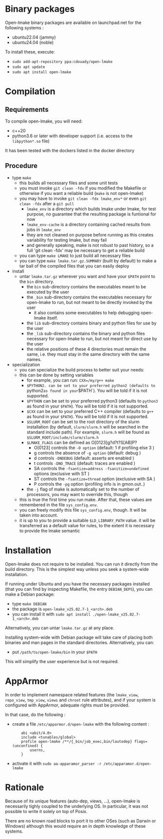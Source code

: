 <!-- This file is part of the open-lmake distribution (git@github.com:cesar-douady/open-lmake.git)-->
<!-- Copyright (c) 2023-2025 Doliam-->
<!-- This program is free software: you can redistribute/modify under the terms of the GPL-v3 (https://www.gnu.org/licenses/gpl-3.0.html).-->
<!-- This program is distributed WITHOUT ANY WARRANTY, without even the implied warranty of MERCHANTABILITY or FITNESS FOR A PARTICULAR PURPOSE.-->
<!-- Why open-lmake-->

# Binary packages

Open-lmake binary packages are available on launchpad.net for the following systems :

- ubuntu22.04 (jammy)
- ubuntu24.04 (noble)

To install these, execute:

- `sudo add-apt-repository ppa:cdouady/open-lmake`
- `sudo apt update`
- `sudo apt install open-lmake`

# Compilation

## Requirements

To compile open-lmake, you will need:

- c++20
- python3.6 or later with developer support (i.e. access to the `libpython*.so` file)

It has been tested with the dockers listed in the docker directory

## Procedure

- type `make`
	- this builds all necessary files and some unit tests
	- you must invoke `git clean -fdx` if you modified the Makefile or otherwise if you want a reliable build (`make` is not open-lmake)
	- you may have to invoke `git clean -fdx lmake_env*` or even `git clean -fdx` after a `git pull`
		- `lmake_env` is a directory which builds lmake under lmake, for test purpose, no guarantee that the resulting package is funtional for now
		- `lmake_env-cache` is a directory containing cached results from jobs in `lmake_env`
		- they are not cleaned on purpose before running as this creates variability for testing lmake, but may fail
		- and generally speaking, make is not robust to past history, so a full 'git clean -fdx' may be necessary to get a reliable build
	- you can type `make LMAKE` to just build all necessary files
	- you can type `make lmake.tar.gz.SUMMARY` (built by default) to make a tar ball of the compiled files that you can easily deploy
- install
	- untar `lmake.tar.gz` wherever you want and have your `$PATH` point to the `bin` directory.
		- the `bin` sub-directory contains the executables meant to be executed by the user
		- the `_bin` sub-directory contains the executables necessary for open-lmake to run, but not meant to be directly invoked by the user
			- it also contains some executables to help debugging open-lmake itself.
		- the `lib` sub-directory contains binary and python files for use by the user
		- the `_lib` sub-directory contains the binary and python files necessary for open-lmake to run, but not meant for direct use by the user
		- the relative positions of these 4 directories must remain the same, i.e. they must stay in the same directory with the same names.
- specialization
	- you can specialize the build process to better suit your needs:
	- this can be done by setting variables
		- for example, you can run: `CXX=/my/g++ make`
		- `$PYTHON2. can be set to your preferred python2 (defaults to `python2` as found in your `$PATH`). You will be told if it is not supported.
		- `$PYTHON` can be set to your preferred python3  (defaults to `python3` as found in your `$PATH`). You will be told if it is not supported.
		- `$CXX` can be set to your preferred C++ compiler (defaults to `g++`     as found in your `$PATH`). You will be told if it is not supported.
		- `$SLURM_ROOT` can be set to the root directory of the slurm installation (by default, `slurm/slurm.h` will be searched in the standard include path).
		  For example, `slurm.h` will be found as `$SLURM_ROOT/include/slurm/slurm.h`
		- `$LMAKE_FLAGS` can be defined as O[0123]g?d?t?S[AB]P?
			- O[0123] controls the `-O option`                                      (default: 1 if profiling else 3            )
			- g       controls the absence of `-g option`                           (default: debug                            )
			- d       controls     `-DNDEBUG`                                       (default: asserts are enabled              )
			- t       controls     `-DNO_TRACE`                                     (default: traces are enabled               )
			- SA      controls the `-fsantize=address -fsanitize=undefined` options (exclusive with ST                         )
			- ST      controls the `-fsantize=thread`                       option  (exclusive with SA                         )
			- P       controls the `-pg`                                    option  (profiling info is in gmon.out.<tool>.<pid>)
		- the `-j` flag of make is automatically set to the number of processors, you may want to override this, though
	- this is true the first time you run make. After that, these values are remembered in the file `sys_config.env`.
	- you can freely modify this file `sys_config.env`, though. It will be taken into account.
	- it is up to you to provide a suitable `$LD_LIBRARY_PATH` value.
	  it will be transferred as a default value for rules, to the extent it is necessary to provide the lmake semantic

# Installation

Open-lmake does not require to be installed.
You can run it directly from the build directory.
This is the simplest way unless you seek a system-wide installation.

If running under Ubuntu and you have the necessary packages installed (that you can find by inspecting Makefile, the entry `DEBIAN_DEPS`),
you can make a Debian package:
- type `make DEBIAN`
- the package is `open-lmake_v25.02.7-1_<arch>.deb`
- you can install it with `sudo apt install ./open-lmake_v25.02.7-1_<arch>.deb`

Alternatively, you can untar `lmake.tar.gz` at any place.

Installing system-wide with Debian package will take care of placing both binaries and man pages in the standard directories. Alternatively, you can:

- put `/path/to/open-lmake/bin` in your `$PATH`

This will simplify the user experience but is not required.

# AppArmor

In order to implement namespace related features (the `lmake_view`, `repo_view`, `tmp_view`, `views` and `chroot` rule attributes), and if your system is configured with AppArmor,
adequate rights must be provided.

In that case, do the following :
- create a file `/etc/apparmor.d/open-lmake` with the following content :
	```
		abi <abit/4.0>
		include <tunables/global>
		profile open-lmake /**/{_bin/job_exec,bin/lautodep} flags=(unconfined) {
			userns,
		}
	```
- activate it with `sudo aa-apparamor_parser -r /etc/apparamor.d/open-lmake`

# Rationale

Because of its unique features (auto-dep, views, ...), open-lmake is necessarily tighly coupled to the underlying OS.
In particular, it was not possible to write it solely on top of Posix.

There are no known road blocks to port it to other OSes (such as Darwin or Windows) although this would require an in depth knowledge of these systems.
